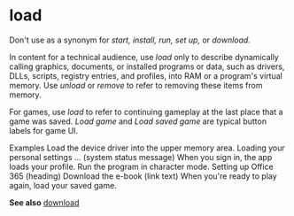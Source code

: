 # load

Don't use as a synonym for *start, install, run, set up,* or *download.*

In content for a technical audience, use *load* only to
describe dynamically calling graphics, documents, or installed programs
or data, such as drivers, DLLs, scripts, registry entries, and
profiles, into RAM or a program's virtual memory. Use *unload* or *remove* to refer to removing these items from memory.

For games, use *load* to refer to continuing gameplay at the last place that a game was saved. *Load game* and *Load saved game* are typical button labels for game UI.

Examples
Load the device driver into the upper memory area.
Loading your personal settings ... (system status message)
When you sign in, the app loads your profile.
Run the program in character mode.
Setting up Office 365 (heading)
Download the e-book (link text)
When you're ready to play again, load your saved game.

**See also** [download](https://worldready.cloudapp.net/Styleguide/Read?id=2700&topicid=33615)
